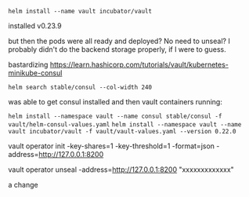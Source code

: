 `helm install --name vault incubator/vault`

installed v0.23.9

but then the pods were all ready and deployed?  No need to unseal?  I probably didn't do the backend storage properly, if I were to guess.

bastardizing
https://learn.hashicorp.com/tutorials/vault/kubernetes-minikube-consul


`helm search stable/consul --col-width 240`

was able to get consul installed and then vault containers running:

`helm install --namespace vault --name consul stable/consul -f vault/helm-consul-values.yaml`
`helm install --namespace vault --name vault incubator/vault -f vault/vault-values.yaml --version 0.22.0`

vault operator init -key-shares=1 -key-threshold=1 -format=json -address=http://127.0.0.1:8200

vault operator unseal -address=http://127.0.0.1:8200 "xxxxxxxxxxxxx"

a change
